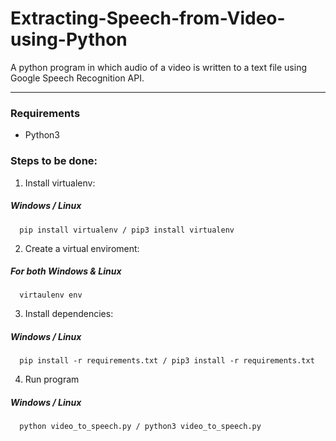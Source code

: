 # Extracting-Speech-from-Video-using-Python
A python program in which audio of a video is written to a text file using Google Speech Recognition API.

---

### Requirements
- Python3

### Steps to be done:
1. Install virtualenv:
##### Windows / Linux
```console
  pip install virtualenv / pip3 install virtualenv
```

2. Create a virtual enviroment:
##### For both Windows & Linux
```console
  virtaulenv env
```

3. Install dependencies:
##### Windows / Linux
```console
  pip install -r requirements.txt / pip3 install -r requirements.txt
```

4. Run program
##### Windows / Linux
```console
  python video_to_speech.py / python3 video_to_speech.py
```

